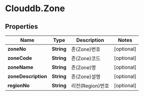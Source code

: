 # Clouddb.Zone

## Properties
Name | Type | Description | Notes
------------ | ------------- | ------------- | -------------
**zoneNo** | **String** | 존(Zone)번호 | [optional] 
**zoneCode** | **String** | 존(Zone)코드 | [optional] 
**zoneName** | **String** | 존(Zone)명 | [optional] 
**zoneDescription** | **String** | 존(Zone)설명 | [optional] 
**regionNo** | **String** | 리전(Region)번호 | [optional] 


